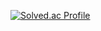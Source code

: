 [![Solved.ac Profile](http://mazassumnida.wtf/api/v2/generate_badge?boj=devanys)](https://solved.ac/devanys/)
